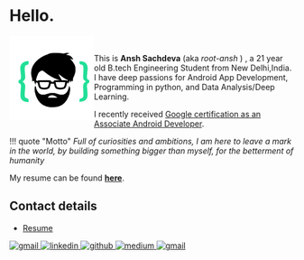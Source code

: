 
# Hello.  
<img 
    style="float:left;"
    src="img/logo/logo.svg" 
    alt="text"
    height="150"
    width="150"
/><br>

This is **Ansh Sachdeva** (aka *root-ansh* ) , a 21 year old B.tech Engineering Student from New Delhi,India.  
I have deep passions for Android App Development, Programming in python, and Data Analysis/Deep Learning.  

I recently received [Google certification as an Associate Android Developer](https://www.credential.net/pju5aztf).

!!! quote "Motto"
    *Full of curiosities and ambitions, I am here to leave a mark in the world, by building something bigger than myself, for the betterment of humanity*

My resume can be found [**here**](https://drive.google.com/file/d/185IHAjhCUS054EFnxvIx8bIak2YJqT0N/view).


## Contact details

- [Resume](https://drive.google.com/file/d/185IHAjhCUS054EFnxvIx8bIak2YJqT0N/view)    


<p>
<a href="mailto:anshsachdevaprofessional@gmail.com">
    <img src="https://raw.githubusercontent.com/root-ansh/curioustools/master/docs/img/email.png" height="64" width="64" alt="gmail">
</a>

<a href="https://www.linkedin.com/in/anshsachdevaprofessional">
    <img src="https://raw.githubusercontent.com/root-ansh/curioustools/master/docs/img/linkedin.png" height="64" width="64" alt="linkedin">
</a>

<a href="https://github.com/root-ansh">
    <img src="https://raw.githubusercontent.com/root-ansh/curioustools/master/docs/img/github.png" height="64" width="64" alt="github">
</a>

<a href="https://medium.com/@anshsachdevaprofessional">
    <img src="https://raw.githubusercontent.com/root-ansh/curioustools/master/docs/img/medium.png" height="64" width="64" alt="medium">
</a>

<a href="https://twitter.com/root_ansh">
    <img src="https://raw.githubusercontent.com/root-ansh/curioustools/master/docs/img/twitter.png" height="64" width="64" alt="gmail">
</a>
</p>


	  

